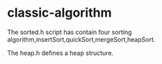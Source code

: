 # classic-algorithm

The sorted.h script has contain four sorting algorithm,insertSort,quickSort,mergeSort,heapSort.

The heap.h defines a heap structure.
